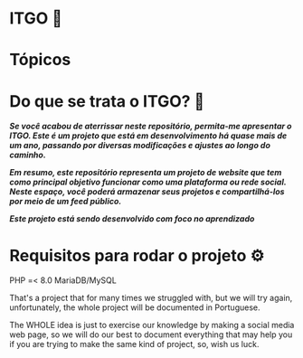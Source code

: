 # ITGO 🌈

# Tópicos

# Do que se trata o ITGO? 🤔

***<p>Se você acabou de aterrissar neste repositório, permita-me apresentar o ITGO. Este é um projeto que está em desenvolvimento há quase mais de um ano, passando por diversas modificações e ajustes ao longo do caminho.</p>***
***<p>Em resumo, este repositório representa um projeto de website que tem como principal objetivo funcionar como uma plataforma ou rede social. Neste espaço, você poderá armazenar seus projetos e compartilhá-los por meio de um feed público.</p>***
***<p>Este projeto está sendo desenvolvido com foco no aprendizado</p>***

# Requisitos para rodar o projeto ⚙️

PHP =< 8.0
MariaDB/MySQL


That's a project that for many times we struggled with, but we will try again, unfortunately, the whole project will be documented in Portuguese.

The WHOLE idea is just to exercise our knowledge by making a social media web page, so we will do our best to document everything that may help you if you are trying to make the same kind of project, so, wish us luck.
